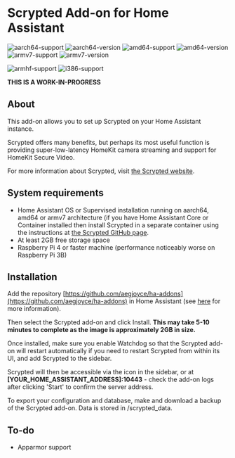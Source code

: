 # Scrypted Add-on for Home Assistant

![aarch64-support](https://img.shields.io/badge/aarch64-yes-green.svg)
![aarch64-version](https://ghcr-badge.deta.dev/aegjoyce/aarch64-ha-addon-scrypted/latest_tag?trim=major&label=latest)
![amd64-support](https://img.shields.io/badge/amd64-yes-green.svg)
![amd64-version](https://ghcr-badge.deta.dev/aegjoyce/amd64-ha-addon-scrypted/latest_tag?trim=major&label=latest)
![armv7-support](https://img.shields.io/badge/armv7-yes-green.svg)
![armv7-version](https://ghcr-badge.deta.dev/aegjoyce/armv7-ha-addon-scrypted/latest_tag?trim=major&label=latest)

![armhf-support](https://img.shields.io/badge/armhf-no-red.svg)
![i386-support](https://img.shields.io/badge/i386-no-red.svg)

**THIS IS A WORK-IN-PROGRESS**

## About

This add-on allows you to set up Scrypted on your Home Assistant instance.

Scrypted offers many benefits, but perhaps its most useful function is providing super-low-latency HomeKit camera streaming and support for HomeKit Secure Video.

For more information about Scrypted, visit [the Scrypted website](https://scrypted.app).

## System requirements

- Home Assistant OS or Supervised installation running on aarch64, amd64 or armv7 architecture (if you have Home Assistant Core or Container installed then install Scrypted in a separate container using the instructions at [the Scrypted GitHub page](https://github.com/koush/scrypted).
- At least 2GB free storage space
- Raspberry Pi 4 or faster machine (performance noticeably worse on Raspberry Pi 3B)

## Installation

Add the repository [https://github.com/aegjoyce/ha-addons](https://github.com/aegjoyce/ha-addons) in Home Assistant (see [here](https://www.home-assistant.io/hassio/installing_third_party_addons/) for more information).

Then select the Scrypted add-on and click Install. **This may take 5-10 minutes to complete as the image is approximately 2GB in size.**

Once installed, make sure you enable Watchdog so that the Scrypted add-on will restart automatically if you need to restart Scrypted from within its UI, and add Scrypted to the sidebar.

Scrypted will then be accessible via the icon in the sidebar, or at **[YOUR_HOME_ASSISTANT_ADDRESS]:10443** - check the add-on logs after clicking 'Start' to confirm the server address.

To export your configuration and database, make and download a backup of the Scrypted add-on. Data is stored in /scrypted_data.

## To-do

- Apparmor support
